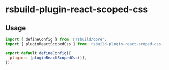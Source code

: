 # rsbuild-plugin-react-scoped-css

## Usage

```javascript
import { defineConfig } from '@rsbuild/core';
import { pluginReactScopedCss } from 'rsbuild-plugin-react-scoped-css';

export default defineConfig({
  plugins: [pluginReactScopedCss()],
});
```
